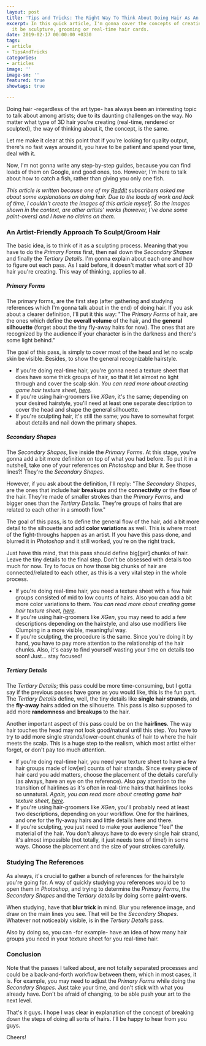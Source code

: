 ```yaml
---
layout: post
title: 'Tips and Tricks: The Right Way To Think About Doing Hair As An Artist'
excerpt: In this quick article, I'm gonna cover the concepts of creating hair. Whether
  it be sculpture, grooming or real-time hair cards.
date: 2019-02-17 00:00:00 +0330
tags:
- article
- TipsAndTricks
categories:
- articles
image: ''
image-sm: ''
featured: true
showtags: true

---
```

Doing hair -regardless of the art type- has always been an interesting topic to talk about among artists; due to its daunting challenges on the way. No matter what type of 3D hair you're creating (real-time, rendered or sculpted), the way of thinking about it, the concept, is the same.

Let me make it clear at this point that if you're looking for quality output, there's no fast ways around it, you have to be patient and spend your time, deal with it.

Now, I'm not gonna write any step-by-step guides, because you can find loads of them on Google, and good ones, too. However, I'm here to talk about how to catch a fish, rather than giving you only one fish.

_This article is written because one of my_ [_Reddit_](https://www.reddit.com/r/CharacterArtists/ "Reddit - r/CharacterArtists") _subscribers asked me about some explanations on doing hair. Due to the loads of work and lack of time, I couldn't create the images of this article myself. So the images shown in the context, are other artists' works (however, I've done some paint-overs) and I have no claims on them._

### An Artist-Friendly Approach To Sculpt/Groom Hair

The basic idea, is to think of it as a sculpting process. Meaning that you have to do the _Primary Forms_ first, then nail down the _Secondary Shapes_ and finally the _Tertiary Details_. I'm gonna explain about each one and how to figure out each pass. As I said before, it doesn't matter what sort of 3D hair you're creating. This way of thinking, applies to all.

##### Primary Forms

The primary forms, are the first step (after gathering and studying references which I'm gonna talk about in the end) of doing hair. If you ask about a clearer definition, I'll put it this way: "The _Primary Forms_ of hair, are the ones which define the **overall volume** of the hair, and the **general silhouette** (forget about the tiny fly-away hairs for now). The ones that are recognized by the audience if your character is in the darkness and there's some light behind."

The goal of this pass, is simply to cover most of the head and let no scalp skin be visible. Besides, to show the general recognizable hairstyle.

* If you're doing real-time hair, you're gonna need a texture sheet that does have some thick groups of hair, so that it let almost no light through and cover the scalp skin. _You can read more about creating game hair texture sheet,_ [_here_](https://hossimo.com/tutorial/workflow-how-to-create-texture-map-for-game-hair-cards-using-xgen/ "How To Create Texture Map For Game Hair Cards Using XGen")_._
* If you're using hair-groomers like _XGen_, it's the same; depending on your desired hairstyle, you'll need at least one separate description to cover the head and shape the general silhouette.
* If you're sculpting hair, it's still the same; you have to somewhat forget about details and nail down the primary shapes.

##### Secondary Shapes

The _Secondary Shapes_, live inside the _Primary Forms_. At this stage, you're gonna add a bit more definition on top of what you had before. To put it in a nutshell, take one of your references on _Photoshop_ and blur it. See those lines?! They're the _Secondary Shapes_.

However, if you ask about the definition, I'll reply: "The _Secondary Shapes_, are the ones that include hair **breakups** and the **connectivity** or the **flow** of the hair. They're made of smaller strokes than the _Primary Forms_, and bigger ones than the _Tertiary Details_. They're groups of hairs that are related to each other in a smooth flow."

The goal of this pass, is to define the general flow of the hair, add a bit more detail to the silhouette and add **color variations** as well. This is where most of the fight-throughs happen as an artist. If you have this pass done, and blurred it in _Photoshop_ and it still worked, you're on the right track.

Just have this mind, that this pass should define big\[ger\] chunks of hair. Leave the tiny details to the final step. Don't be obsessed with details too much for now. Try to focus on how those big chunks of hair are connected/related to each other, as this is a very vital step in the whole process.

* If you're doing real-time hair, you need a texture sheet with a few hair groups consisted of mid to low counts of hairs. Also you can add a bit more color variations to them. _You can read more about creating game hair texture sheet,_ [_here_](https://hossimo.com/tutorial/workflow-how-to-create-texture-map-for-game-hair-cards-using-xgen/ "How To Create Texture Map For Game Hair Cards Using XGen")_._
* If you're using hair-groomers like _XGen_, you may need to add a few descriptions depending on the hairstyle, and also use modifiers like Clumping in a more visible, meaningful way.
* If you're sculpting, the procedure is the same. Since you're doing it by hand, you have to pay more attention to the relationship of the hair chunks. Also, it's easy to find yourself wasting your time on details too soon! Just... stay focused!

##### Tertiary Details

The _Tertiary Details_; this pass could be more time-consuming, but I gotta say if the previous passes have gone as you would like, this is the fun part. The _Tertiary Details_ define, well, the tiny details like **single hair strands**, and the **fly-away** hairs added on the silhouette. This pass is also supposed to add more **randomness** and **breakups** to the hair.

Another important aspect of this pass could be on the **hairlines**. The way hair touches the head may not look good/natural until this step. You have to try to add more single strands/lower-count chunks of hair to where the hair meets the scalp. This is a huge step to the realism, which most artist either forget, or don't pay too much attention.

* If you're doing real-time hair, you need your texture sheet to have a few hair groups made of low\[er\] counts of hair strands. Since every piece of hair card you add matters, choose the placement of the details carefully (as always, have an eye on the reference). Also pay attention to the transition of hairlines as it's often in real-time hairs that hairlines looks so unnatural. _Again, you can read more about creating game hair texture sheet,_ [_here_](https://hossimo.com/tutorial/workflow-how-to-create-texture-map-for-game-hair-cards-using-xgen/ "How To Create Texture Map For Game Hair Cards Using XGen")_._
* If you're using hair-groomers like _XGen_, you'll probably need at least two descriptions, depending on your workflow. One for the hairlines, and one for the fly-away hairs and little details here and there.
* If you're sculpting, you just need to make your audience "feel" the material of the hair. You don't always have to do every single hair strand, it's almost impossible (not totally, it just needs tons of time!) in some ways. Choose the placement and the size of your strokes carefully.

### Studying The References

As always, it's crucial to gather a bunch of references for the hairstyle you're going for. A way of quickly studying you references would be to open them in _Photoshop_, and trying to determine the _Primary Forms_, the _Secondary Shapes_ and the _Tertiary details_ by doing some **paint-overs**.

When studying, have that **blur trick** in mind. Blur you reference image, and draw on the main lines you see. That will be the _Secondary Shapes_. Whatever not noticeably visible, is in the _Tertiary Details_ pass.

Also by doing so, you can -for example- have an idea of how many hair groups you need in your texture sheet for you real-time hair.

### Conclusion

Note that the passes I talked about, are not totally separated processes and could be a back-and-forth workflow between them, which in most cases, it is. For example, you may need to adjust the _Primary Forms_ while doing the _Secondary Shapes_. Just take your time, and don't stick with what you already have. Don't be afraid of changing, to be able push your art to the next level.

That's it guys. I hope I was clear in explanation of the concept of breaking down the steps of doing all sorts of hairs. I'll be happy to hear from you guys.

Cheers!